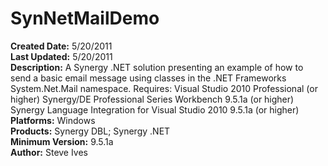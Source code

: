 # SynNetMailDemo<br />
**Created Date:** 5/20/2011<br />
**Last Updated:** 5/20/2011<br />
**Description:** A Synergy .NET solution presenting an example of how to send a basic email message using classes in the .NET Frameworks System.Net.Mail namespace. Requires: Visual Studio 2010 Professional (or higher) Synergy/DE Professional Series Workbench 9.5.1a (or higher) Synergy Language Integration for Visual Studio 2010 9.5.1a (or higher)<br />
**Platforms:** Windows<br />
**Products:** Synergy DBL; Synergy .NET<br />
**Minimum Version:** 9.5.1a<br />
**Author:** Steve Ives
